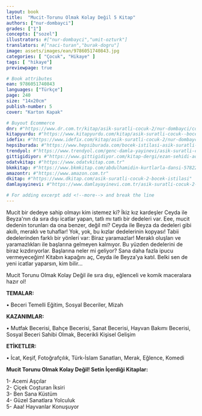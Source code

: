 ```yaml
---
layout: book
title:  "Mucit-Torunu Olmak Kolay Değil 5 Kitap"
authors: ["nur-dombayci"]
grades: ["1"]
concepts: ["sozel"]
illustrators: #["nur-dombayci","umit-ozturk"]
translators: #["naci-turan","burak-dogru"]
image: assets/images/ean/9786051740843.jpg
categories: [ "Çocuk", "Hikaye" ]
tags: [ "hikaye"]
previewpage: true

# Book attributes
ean: 9786051740843
languages: ["Türkçe"]
page: 240
size: "14x20cm"
publish-number: 5
cover: "Karton Kapak"

# Buyout Ecommerce
dnr: #"https://www.dr.com.tr/kitap/asik-suratli-cocuk-2/nur-dombayci/cocuk-ve-genclik/genclik-10-yas/roman-oyku/urunno=0001812298001"
kitapyurdu: #"https://www.kitapyurdu.com/kitap/asik-suratli-cocuk--bocek-istilasi/502836.html&filter_name=As%C4%B1k+Suratl%C4%B1+%C3%87ocuk"
idefix: #"https://www.idefix.com/kitap/asik-suratli-cocuk-2/nur-dombayci/cocuk-ve-genclik/genclik-10-yas/roman-oyku/urunno=0001812298001"
hepsiburada: #"https://www.hepsiburada.com/bocek-istilasi-asik-suratli-cocuk-ve-onu-etkilemeyen-siradisi-olaylar-2-p-HBV00000OAK7R"
trendyol: #"https://www.trendyol.com/genc-damla-yayinevi/asik-suratli-cocuk-2-p-31619556"
gittigidiyor: #"https://www.gittigidiyor.com/kitap-dergi/ezan-sehidi-adnan-menderes_pdp_732728793"
odatvkitap: #"https://www.odatvkitap.com.tr"
bkmkitap: #"https://www.bkmkitap.com/abdulhamidin-kurtlarla-dansi-578226"
amazontr: #"https://www.amazon.com.tr"
dkitap: #"https://www.dkitap.com/asik-suratli-cocuk-2-bocek-istilasi"
damlayayinevi: #"https://www.damlayayinevi.com.tr/asik-suratli-cocuk-2-bocek-istilasi"

# For adding excerpt add <!--more--> and break the line
---
```

Mucit bir dedeye sahip olmayı kim istemez ki?
İkiz kız kardeşler Ceyda ile Beyza'nın da sıra dışı icatlar yapan, tatlı mı tatlı bir dedeleri var.
Eee, mucit dedenin torunları da ona benzer, değil mi?
Ceyda ile Beyza da dedeleri gibi akıllı, meraklı ve tuhaflar!
Yok, yok, bu kızlar dedelerinin kopyası!
Tabii dedelerinden farklı bir yönleri var: Biraz yaramazlar!
Meraklı oluşları ve yaramazlıkları ile başlarına gelmeyen kalmıyor.
Bu yüzden dedelerini de biraz kızdırıyorlar.
Başlarına neler mi geliyor?
Sana daha fazla ipucu vermeyeceğim!
Kitabın kapağını aç, Ceyda ile Beyza’ya katıl.
Belki sen de yeni icatlar yaparsın, kim bilir...

Mucit Torunu Olmak Kolay Değil ile sıra dışı, eğlenceli ve komik maceralara hazır ol!

**TEMALAR:**

• Beceri Temelli Eğitim, Sosyal Beceriler, Mizah

**KAZANIMLAR:**

• Mutfak Becerisi, Bahçe Becerisi, Sanat Becerisi, Hayvan Bakımı Becerisi, Sosyal Beceri Sahibi Olmak, Becerikli Kişisel Gelişim

**ETİKETLER:**

• İcat, Keşif, Fotoğrafçılık, Türk-İslam Sanatları, Merak, Eğlence, Komedi

**Mucit Torunu Olmak Kolay Değil! Setin İçerdiği Kitaplar:**

1- Acemi Aşçılar<br>
2- Çiçek Coşturan İksiri<br>
3- Ben Sana Küstüm<br>
4- Güzel Sanatlara Yolculuk<br>
5- Aaa! Hayvanlar Konuşuyor
<!--more--> 

